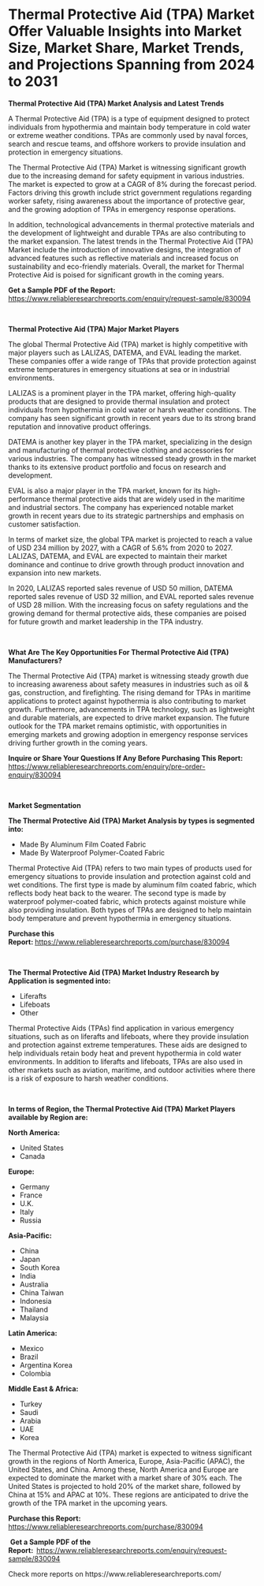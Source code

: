 <p><h1>Thermal Protective Aid (TPA) Market Offer Valuable Insights into Market Size, Market Share, Market Trends, and Projections Spanning from 2024 to 2031</h1></p><p><strong>Thermal Protective Aid (TPA) Market Analysis and Latest Trends</strong></p>
<p><p>A Thermal Protective Aid (TPA) is a type of equipment designed to protect individuals from hypothermia and maintain body temperature in cold water or extreme weather conditions. TPAs are commonly used by naval forces, search and rescue teams, and offshore workers to provide insulation and protection in emergency situations.</p><p>The Thermal Protective Aid (TPA) Market is witnessing significant growth due to the increasing demand for safety equipment in various industries. The market is expected to grow at a CAGR of 8% during the forecast period. Factors driving this growth include strict government regulations regarding worker safety, rising awareness about the importance of protective gear, and the growing adoption of TPAs in emergency response operations.</p><p>In addition, technological advancements in thermal protective materials and the development of lightweight and durable TPAs are also contributing to the market expansion. The latest trends in the Thermal Protective Aid (TPA) Market include the introduction of innovative designs, the integration of advanced features such as reflective materials and increased focus on sustainability and eco-friendly materials. Overall, the market for Thermal Protective Aid is poised for significant growth in the coming years.</p></p>
<p><strong>Get a Sample PDF of the Report:&nbsp;</strong> <a href="https://www.reliableresearchreports.com/enquiry/request-sample/830094">https://www.reliableresearchreports.com/enquiry/request-sample/830094</a></p>
<p>&nbsp;</p>
<p><strong>Thermal Protective Aid (TPA) Major Market Players</strong></p>
<p><p>The global Thermal Protective Aid (TPA) market is highly competitive with major players such as LALIZAS, DATEMA, and EVAL leading the market. These companies offer a wide range of TPAs that provide protection against extreme temperatures in emergency situations at sea or in industrial environments.</p><p>LALIZAS is a prominent player in the TPA market, offering high-quality products that are designed to provide thermal insulation and protect individuals from hypothermia in cold water or harsh weather conditions. The company has seen significant growth in recent years due to its strong brand reputation and innovative product offerings.</p><p>DATEMA is another key player in the TPA market, specializing in the design and manufacturing of thermal protective clothing and accessories for various industries. The company has witnessed steady growth in the market thanks to its extensive product portfolio and focus on research and development.</p><p>EVAL is also a major player in the TPA market, known for its high-performance thermal protective aids that are widely used in the maritime and industrial sectors. The company has experienced notable market growth in recent years due to its strategic partnerships and emphasis on customer satisfaction.</p><p>In terms of market size, the global TPA market is projected to reach a value of USD 234 million by 2027, with a CAGR of 5.6% from 2020 to 2027. LALIZAS, DATEMA, and EVAL are expected to maintain their market dominance and continue to drive growth through product innovation and expansion into new markets.</p><p>In 2020, LALIZAS reported sales revenue of USD 50 million, DATEMA reported sales revenue of USD 32 million, and EVAL reported sales revenue of USD 28 million. With the increasing focus on safety regulations and the growing demand for thermal protective aids, these companies are poised for future growth and market leadership in the TPA industry.</p></p>
<p>&nbsp;</p>
<p><strong>What Are The Key Opportunities For Thermal Protective Aid (TPA) Manufacturers?</strong></p>
<p><p>The Thermal Protective Aid (TPA) market is witnessing steady growth due to increasing awareness about safety measures in industries such as oil & gas, construction, and firefighting. The rising demand for TPAs in maritime applications to protect against hypothermia is also contributing to market growth. Furthermore, advancements in TPA technology, such as lightweight and durable materials, are expected to drive market expansion. The future outlook for the TPA market remains optimistic, with opportunities in emerging markets and growing adoption in emergency response services driving further growth in the coming years.</p></p>
<p><strong>Inquire or Share Your Questions If Any Before Purchasing This Report:</strong> <a href="https://www.reliableresearchreports.com/enquiry/pre-order-enquiry/830094">https://www.reliableresearchreports.com/enquiry/pre-order-enquiry/830094</a></p>
<p>&nbsp;</p>
<p><strong>Market Segmentation</strong></p>
<p><strong>The Thermal Protective Aid (TPA) Market Analysis by types is segmented into:</strong></p>
<p><ul><li>Made By Aluminum Film Coated Fabric</li><li>Made By Waterproof Polymer-Coated Fabric</li></ul></p>
<p><p>Thermal Protective Aid (TPA) refers to two main types of products used for emergency situations to provide insulation and protection against cold and wet conditions. The first type is made by aluminum film coated fabric, which reflects body heat back to the wearer. The second type is made by waterproof polymer-coated fabric, which protects against moisture while also providing insulation. Both types of TPAs are designed to help maintain body temperature and prevent hypothermia in emergency situations.</p></p>
<p><strong>Purchase this Report:&nbsp;</strong><a href="https://www.reliableresearchreports.com/purchase/830094">https://www.reliableresearchreports.com/purchase/830094</a></p>
<p>&nbsp;</p>
<p><strong>The Thermal Protective Aid (TPA) Market Industry Research by Application is segmented into:</strong></p>
<p><ul><li>Liferafts</li><li>Lifeboats</li><li>Other</li></ul></p>
<p><p>Thermal Protective Aids (TPAs) find application in various emergency situations, such as on liferafts and lifeboats, where they provide insulation and protection against extreme temperatures. These aids are designed to help individuals retain body heat and prevent hypothermia in cold water environments. In addition to liferafts and lifeboats, TPAs are also used in other markets such as aviation, maritime, and outdoor activities where there is a risk of exposure to harsh weather conditions.</p></p>
<p>&nbsp;</p>
<p><strong>In terms of Region, the Thermal Protective Aid (TPA) Market Players available by Region are:</strong></p>
<p>
    <p> <strong> North America: </strong>
        <ul>
            <li>United States</li>
            <li>Canada</li>
        </ul>
        </p> 
    <p> <strong> Europe: </strong>
        <ul>
            <li>Germany</li>
            <li>France</li>
            <li>U.K.</li>
            <li>Italy</li>
            <li>Russia</li>
        </ul>
        </p> 
    <p> <strong> Asia-Pacific: </strong>
        <ul>
            <li>China</li>
            <li>Japan</li>
            <li>South Korea</li>
            <li>India</li>
            <li>Australia</li>
            <li>China Taiwan</li>
            <li>Indonesia</li>
            <li>Thailand</li>
            <li>Malaysia</li>
        </ul>
        </p> 
    <p> <strong> Latin America: </strong>
        <ul>
            <li>Mexico</li>
            <li>Brazil</li>
            <li>Argentina Korea</li>
            <li>Colombia</li>
        </ul>
        </p> 
    <p> <strong> Middle East & Africa: </strong>
        <ul>
            <li>Turkey</li>
            <li>Saudi</li>
            <li>Arabia</li>
            <li>UAE</li>
            <li>Korea</li>
        </ul>
    </p>
    </p>
<p><p>The Thermal Protective Aid (TPA) market is expected to witness significant growth in the regions of North America, Europe, Asia-Pacific (APAC), the United States, and China. Among these, North America and Europe are expected to dominate the market with a market share of 30% each. The United States is projected to hold 20% of the market share, followed by China at 15% and APAC at 10%. These regions are anticipated to drive the growth of the TPA market in the upcoming years.</p></p>
<p><strong>Purchase this Report: </strong><a href="https://www.reliableresearchreports.com/purchase/830094">https://www.reliableresearchreports.com/purchase/830094</a></p>
<p>&nbsp;<strong>Get a Sample PDF of the Report:&nbsp;&nbsp;</strong><a href="https://www.reliableresearchreports.com/enquiry/request-sample/830094">https://www.reliableresearchreports.com/enquiry/request-sample/830094</a></p>
<p><strong></strong></p>
<p>Check more reports on https://www.reliableresearchreports.com/</p>